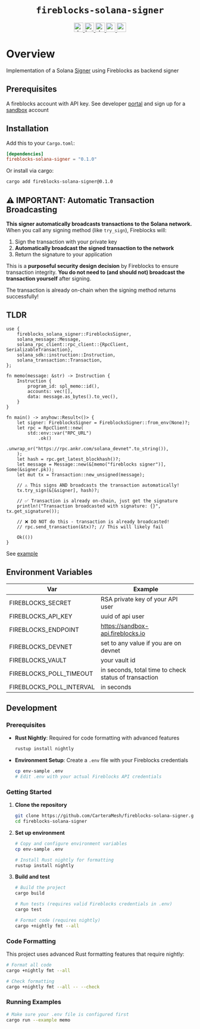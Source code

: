 <div align="center">
  <h1><code>fireblocks-solana-signer</code></h1>
  <a href="https://docs.rs/fireblocks-solana-signer/">
    <img src="https://docs.rs/fireblocks-solana-signer/badge.svg" alt="docs" height="25">
  </a>
  <a href="https://github.com/CarteraMesh/fireblocks-solana-signer/actions">
    <img src="https://github.com/CarteraMesh/fireblocks-solana-signer/workflows/Continuous%20integration/badge.svg" alt="build" height="25">
  </a>
  <a href="https://deps.rs/repo/github/CarteraMesh/fireblocks-solana-signer">
    <img src="https://deps.rs/repo/github/CarteraMesh/fireblocks-solana-signer/status.svg" alt="deps" height="25">
  </a>
  <a href="https://codecov.io/github/CarteraMesh/fireblocks-solana-signer" >
   <img src="https://codecov.io/github/CarteraMesh/fireblocks-solana-signer/graph/badge.svg?token=dILa1k9tlW" alt="codecov" height="25"/>
 </a>
  <a href="https://crates.io/crates/fireblocks-solana-signer">
    <img src="https://img.shields.io/crates/v/fireblocks-solana-signer.svg" height="25" alt="crate">
  </a>
</div>

# Overview

Implementation of a Solana [Signer](https://docs.rs/solana-signer/2.2.1/solana_signer/trait.Signer.html) using Fireblocks as backend signer

## Prerequisites

A fireblocks account with API key.
See developer [portal](https://developers.fireblocks.com/docs/introduction) and sign up for a [sandbox](https://developers.fireblocks.com/docs/sandbox-quickstart) account

## Installation

Add this to your `Cargo.toml`:

```toml
[dependencies]
fireblocks-solana-signer = "0.1.0"
```

Or install via cargo:

```bash
cargo add fireblocks-solana-signer@0.1.0
```

## ⚠️ IMPORTANT: Automatic Transaction Broadcasting

**This signer automatically broadcasts transactions to the Solana network.** When you call any signing method (like `try_sign`), Fireblocks will:

1. Sign the transaction with your private key
2. **Automatically broadcast the signed transaction to the network**
3. Return the signature to your application

This is a **purposeful security design decision** by Fireblocks to ensure transaction integrity. **You do not need to (and should not) broadcast the transaction yourself** after signing.

The transaction is already on-chain when the signing method returns successfully!

## TLDR


```rust,no_run
use {
    fireblocks_solana_signer::FireblocksSigner,
    solana_message::Message,
    solana_rpc_client::rpc_client::{RpcClient, SerializableTransaction},
    solana_sdk::instruction::Instruction,
    solana_transaction::Transaction,
};

fn memo(message: &str) -> Instruction {
    Instruction {
        program_id: spl_memo::id(),
        accounts: vec![],
        data: message.as_bytes().to_vec(),
    }
}

fn main() -> anyhow::Result<()> {
    let signer: FireblocksSigner = FireblocksSigner::from_env(None)?;
    let rpc = RpcClient::new(
        std::env::var("RPC_URL")
            .ok()
            .unwrap_or("https://rpc.ankr.com/solana_devnet".to_string()),
    );
    let hash = rpc.get_latest_blockhash()?;
    let message = Message::new(&[memo("fireblocks signer")], Some(&signer.pk));
    let mut tx = Transaction::new_unsigned(message);
    
    // ⚠️ This signs AND broadcasts the transaction automatically!
    tx.try_sign(&[&signer], hash)?;
    
    // ✅ Transaction is already on-chain, just get the signature
    println!("Transaction broadcasted with signature: {}", tx.get_signature());
    
    // ❌ DO NOT do this - transaction is already broadcasted!
    // rpc.send_transaction(&tx)?; // This will likely fail
    
    Ok(())
}
```

See [example](./examples/memo.rs) 

## Environment Variables

| Var                      | Example                                               |
|--------------------------|-------------------------------------------------------|
| FIREBLOCKS_SECRET        | RSA private key of your API user                      |
| FIREBLOCKS_API_KEY       | uuid of api user                                      |
| FIREBLOCKS_ENDPOINT      | https://sandbox-api.fireblocks.io                     |
| FIREBLOCKS_DEVNET        | set to any value if you are on devnet                 |
| FIREBLOCKS_VAULT         | your vault id                                         |
| FIREBLOCKS_POLL_TIMEOUT  | in seconds, total time to check status of transaction |
| FIREBLOCKS_POLL_INTERVAL | in seconds                                            |

## Development

### Prerequisites

- **Rust Nightly**: Required for code formatting with advanced features
  ```bash
  rustup install nightly
  ```

- **Environment Setup**: Create a `.env` file with your Fireblocks credentials
  ```bash
  cp env-sample .env
  # Edit .env with your actual Fireblocks API credentials
  ```

### Getting Started

1. **Clone the repository**
   ```bash
   git clone https://github.com/CarteraMesh/fireblocks-solana-signer.git
   cd fireblocks-solana-signer
   ```

2. **Set up environment**
   ```bash
   # Copy and configure environment variables
   cp env-sample .env
   
   # Install Rust nightly for formatting
   rustup install nightly
   ```

3. **Build and test**
   ```bash
   # Build the project
   cargo build
   
   # Run tests (requires valid Fireblocks credentials in .env)
   cargo test
   
   # Format code (requires nightly)
   cargo +nightly fmt --all
   ```

### Code Formatting

This project uses advanced Rust formatting features that require nightly:

```bash
# Format all code
cargo +nightly fmt --all

# Check formatting
cargo +nightly fmt --all -- --check
```

### Running Examples

```bash
# Make sure your .env file is configured first
cargo run --example memo
```
